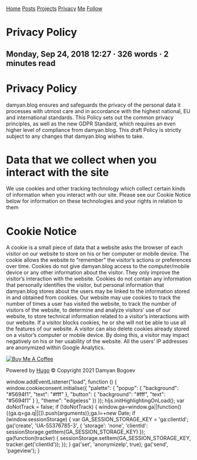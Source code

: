 [Home](https://damyanon.net/) [Posts](https://damyanon.net/post/) [Projects](https://damyanon.net/project/) [Privacy](https://damyanon.net/privacy/) [Me](https://damyanon.net/about/) [Follow](https://damyan.blog/index.xml)

Privacy Policy
==============

Monday, Sep 24, 2018 12:27 · 326 words · 2 minutes read
-------------------------------------------------------

Privacy Policy
==============

damyan.blog ensures and safeguards the privacy of the personal data it processes with utmost care and in accordance with the highest national, EU and international standards. This Policy sets out the common privacy principles, as well as the new GDPR Standard, which requires an even higher level of compliance from damyan.blog. This draft Policy is strictly subject to any changes that damyan.blog wishes to take.

Data that we collect when you interact with the site
====================================================

We use cookies and other tracking technology which collect certain kinds of information when you interact with our site. Please see our Cookie Notice below for information on these technologies and your rights in relation to them

Cookie Notice
=============

A cookie is a small piece of data that a website asks the browser of each visitor on our website to store on his or her computer or mobile device. The cookie allows the website to “remember” the visitor’s actions or preferences over time. Cookies do not give damyan.blog access to the computer/mobile device or any other information about the visitor. They only improve the visitor’s interaction with the website. Cookies do not contain any information that personally identifies the visitor, but personal information that damyan.blog stores about the users may be linked to the information stored in and obtained from cookies. Our website may use cookies to track the number of times a user has visited the website, to track the number of visitors of the website, to determine and analyze visitors’ use of our website, to store technical information related to a visitor’s interactions with our website. If a visitor blocks cookies, he or she will not be able to use all the features of our website. A visitor can also delete cookies already stored on a visitor’s computer or mobile device. By doing this, a visitor may impact negatively on his or her usability of the website. All the users’ IP addresses are anonymized within Google Analytics.

 [![Buy Me A Coffee](https://www.buymeacoffee.com/assets/img/custom_images/white_img.png)](https://www.buymeacoffee.com/damyanbogoev) 

Powered by [Hugo](https://gohugo.io/) © Copyright 2021 Damyan Bogoev

window.addEventListener("load", function () { window.cookieconsent.initialise({ "palette": { "popup": { "background": "#5694f1", "text": "#fff" }, "button": { "background": "#fff", "text": "#5694f1" } }, "theme": "edgeless" }) }); hljs.initHighlightingOnLoad(); var doNotTrack = false; if (!doNotTrack) { window.ga=window.ga||function(){(ga.q=ga.q||\[\]).push(arguments)};ga.l=+new Date; if (window.sessionStorage) { var GA\_SESSION\_STORAGE\_KEY = 'ga:clientId'; ga('create', 'UA-55376785-3', { 'storage': 'none', 'clientId': sessionStorage.getItem(GA\_SESSION\_STORAGE\_KEY) }); ga(function(tracker) { sessionStorage.setItem(GA\_SESSION\_STORAGE\_KEY, tracker.get('clientId')); }); } ga('set', 'anonymizeIp', true); ga('send', 'pageview'); }